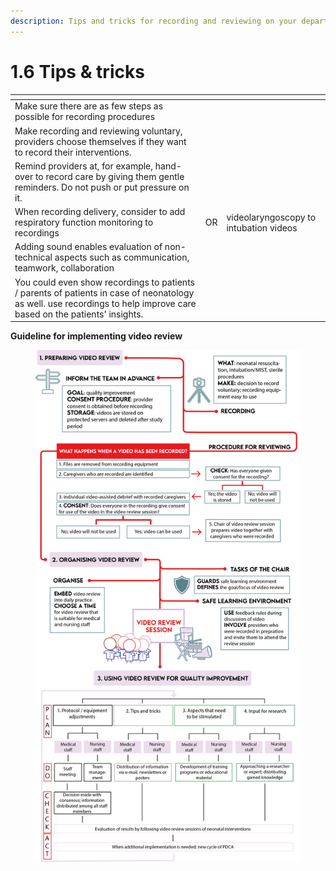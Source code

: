```yaml
---
description: Tips and tricks for recording and reviewing on your department
---
```


# 1.6 Tips & tricks



<table data-view="cards"><thead><tr><th></th><th></th><th></th></tr></thead><tbody><tr><td>Make sure there are as few steps as possible for recording procedures</td><td></td><td></td></tr><tr><td>Make recording and reviewing voluntary, providers choose themselves if they want to record their interventions. </td><td></td><td></td></tr><tr><td>Remind providers at, for example, hand-over to record care by giving them gentle reminders. Do not push or put pressure on it.</td><td></td><td></td></tr><tr><td>When recording delivery, consider to add respiratory function monitoring to recordings</td><td>OR</td><td>videolaryngoscopy to intubation videos</td></tr><tr><td>Adding sound enables evaluation of non-technical aspects such as communication, teamwork, collaboration</td><td></td><td></td></tr><tr><td>You could even show recordings to patients / parents of patients in case of neonatology as well. use recordings to help improve care based on the patients' insights.</td><td></td><td></td></tr></tbody></table>

**Guideline for implementing video review**

<figure><img src="../.gitbook/assets/(re)defined guideline for video review version GOEDE FIGUUR.png" alt=""><figcaption></figcaption></figure>
